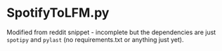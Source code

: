 # SpotifyToLFM.py

Modified from reddit snippet - incomplete but the dependencies are just `spotipy` and `pylast` (no requirements.txt or anything just yet). 
